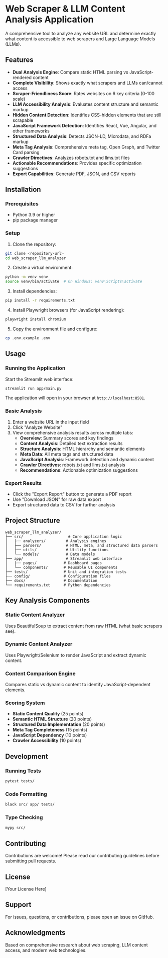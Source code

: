 # Web Scraper & LLM Content Analysis Application

A comprehensive tool to analyze any website URL and determine exactly what content is accessible to web scrapers and Large Language Models (LLMs).

## Features

- **Dual Analysis Engine**: Compare static HTML parsing vs JavaScript-rendered content
- **Complete Visibility**: Shows exactly what scrapers and LLMs can/cannot access
- **Scraper-Friendliness Score**: Rates websites on 6 key criteria (0-100 scale)
- **LLM Accessibility Analysis**: Evaluates content structure and semantic markup
- **Hidden Content Detection**: Identifies CSS-hidden elements that are still scrapable
- **JavaScript Framework Detection**: Identifies React, Vue, Angular, and other frameworks
- **Structured Data Analysis**: Detects JSON-LD, Microdata, and RDFa markup
- **Meta Tag Analysis**: Comprehensive meta tag, Open Graph, and Twitter Card parsing
- **Crawler Directives**: Analyzes robots.txt and llms.txt files
- **Actionable Recommendations**: Provides specific optimization suggestions
- **Export Capabilities**: Generate PDF, JSON, and CSV reports

## Installation

### Prerequisites

- Python 3.9 or higher
- pip package manager

### Setup

1. Clone the repository:
```bash
git clone <repository-url>
cd web_scraper_llm_analyzer
```

2. Create a virtual environment:
```bash
python -m venv venv
source venv/bin/activate  # On Windows: venv\Scripts\activate
```

3. Install dependencies:
```bash
pip install -r requirements.txt
```

4. Install Playwright browsers (for JavaScript rendering):
```bash
playwright install chromium
```

5. Copy the environment file and configure:
```bash
cp .env.example .env
```

## Usage

### Running the Application

Start the Streamlit web interface:
```bash
streamlit run app/main.py
```

The application will open in your browser at `http://localhost:8501`.

### Basic Analysis

1. Enter a website URL in the input field
2. Click "Analyze Website"
3. View comprehensive analysis results across multiple tabs:
   - **Overview**: Summary scores and key findings
   - **Content Analysis**: Detailed text extraction results
   - **Structure Analysis**: HTML hierarchy and semantic elements
   - **Meta Data**: All meta tags and structured data
   - **JavaScript Analysis**: Framework detection and dynamic content
   - **Crawler Directives**: robots.txt and llms.txt analysis
   - **Recommendations**: Actionable optimization suggestions

### Export Results

- Click the "Export Report" button to generate a PDF report
- Use "Download JSON" for raw data export
- Export structured data to CSV for further analysis

## Project Structure

```
web_scraper_llm_analyzer/
├── src/                    # Core application logic
│   ├── analyzers/         # Analysis engines
│   ├── parsers/           # HTML, meta, and structured data parsers
│   ├── utils/             # Utility functions
│   └── models/            # Data models
├── app/                   # Streamlit web interface
│   ├── pages/            # Dashboard pages
│   └── components/       # Reusable UI components
├── tests/                # Unit and integration tests
├── config/               # Configuration files
├── docs/                 # Documentation
└── requirements.txt      # Python dependencies
```

## Key Analysis Components

### Static Content Analyzer
Uses BeautifulSoup to extract content from raw HTML (what basic scrapers see).

### Dynamic Content Analyzer
Uses Playwright/Selenium to render JavaScript and extract dynamic content.

### Content Comparison Engine
Compares static vs dynamic content to identify JavaScript-dependent elements.

### Scoring System
- **Static Content Quality** (25 points)
- **Semantic HTML Structure** (20 points)
- **Structured Data Implementation** (20 points)
- **Meta Tag Completeness** (15 points)
- **JavaScript Dependency** (10 points)
- **Crawler Accessibility** (10 points)

## Development

### Running Tests
```bash
pytest tests/
```

### Code Formatting
```bash
black src/ app/ tests/
```

### Type Checking
```bash
mypy src/
```

## Contributing

Contributions are welcome! Please read our contributing guidelines before submitting pull requests.

## License

[Your License Here]

## Support

For issues, questions, or contributions, please open an issue on GitHub.

## Acknowledgments

Based on comprehensive research about web scraping, LLM content access, and modern web technologies.

